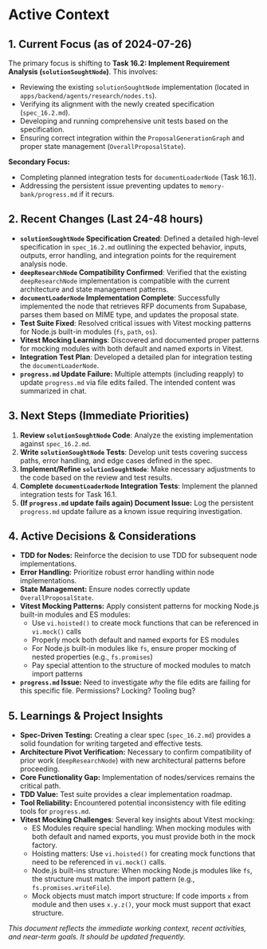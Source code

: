 # Active Context

## 1. Current Focus (as of 2024-07-26)

The primary focus is shifting to **Task 16.2: Implement Requirement Analysis (`solutionSoughtNode`)**. This involves:

- Reviewing the existing `solutionSoughtNode` implementation (located in `apps/backend/agents/research/nodes.ts`).
- Verifying its alignment with the newly created specification (`spec_16.2.md`).
- Developing and running comprehensive unit tests based on the specification.
- Ensuring correct integration within the `ProposalGenerationGraph` and proper state management (`OverallProposalState`).

**Secondary Focus:**

- Completing planned integration tests for `documentLoaderNode` (Task 16.1).
- Addressing the persistent issue preventing updates to `memory-bank/progress.md` if it recurs.

## 2. Recent Changes (Last 24-48 hours)

- **`solutionSoughtNode` Specification Created**: Defined a detailed high-level specification in `spec_16.2.md` outlining the expected behavior, inputs, outputs, error handling, and integration points for the requirement analysis node.
- **`deepResearchNode` Compatibility Confirmed**: Verified that the existing `deepResearchNode` implementation is compatible with the current architecture and state management patterns.
- **`documentLoaderNode` Implementation Complete**: Successfully implemented the node that retrieves RFP documents from Supabase, parses them based on MIME type, and updates the proposal state.
- **Test Suite Fixed**: Resolved critical issues with Vitest mocking patterns for Node.js built-in modules (`fs`, `path`, `os`).
- **Vitest Mocking Learnings**: Discovered and documented proper patterns for mocking modules with both default and named exports in Vitest.
- **Integration Test Plan**: Developed a detailed plan for integration testing the `documentLoaderNode`.
- **`progress.md` Update Failure:** Multiple attempts (including reapply) to update `progress.md` via file edits failed. The intended content was summarized in chat.

## 3. Next Steps (Immediate Priorities)

1.  **Review `solutionSoughtNode` Code**: Analyze the existing implementation against `spec_16.2.md`.
2.  **Write `solutionSoughtNode` Tests**: Develop unit tests covering success paths, error handling, and edge cases defined in the spec.
3.  **Implement/Refine `solutionSoughtNode`**: Make necessary adjustments to the code based on the review and test results.
4.  **Complete `documentLoaderNode` Integration Tests**: Implement the planned integration tests for Task 16.1.
5.  **(If `progress.md` update fails again) Document Issue:** Log the persistent `progress.md` update failure as a known issue requiring investigation.

## 4. Active Decisions & Considerations

- **TDD for Nodes:** Reinforce the decision to use TDD for subsequent node implementations.
- **Error Handling:** Prioritize robust error handling within node implementations.
- **State Management:** Ensure nodes correctly update `OverallProposalState`.
- **Vitest Mocking Patterns:** Apply consistent patterns for mocking Node.js built-in modules and ES modules:
  - Use `vi.hoisted()` to create mock functions that can be referenced in `vi.mock()` calls
  - Properly mock both default and named exports for ES modules
  - For Node.js built-in modules like `fs`, ensure proper mocking of nested properties (e.g., `fs.promises`)
  - Pay special attention to the structure of mocked modules to match import patterns
- **`progress.md` Issue:** Need to investigate _why_ the file edits are failing for this specific file. Permissions? Locking? Tooling bug?

## 5. Learnings & Project Insights

- **Spec-Driven Testing:** Creating a clear spec (`spec_16.2.md`) provides a solid foundation for writing targeted and effective tests.
- **Architecture Pivot Verification:** Necessary to confirm compatibility of prior work (`deepResearchNode`) with new architectural patterns before proceeding.
- **Core Functionality Gap:** Implementation of nodes/services remains the critical path.
- **TDD Value:** Test suite provides a clear implementation roadmap.
- **Tool Reliability:** Encountered potential inconsistency with file editing tools for `progress.md`.
- **Vitest Mocking Challenges**: Several key insights about Vitest mocking:
  - ES Modules require special handling: When mocking modules with both default and named exports, you must provide both in the mock factory.
  - Hoisting matters: Use `vi.hoisted()` for creating mock functions that need to be referenced in `vi.mock()` calls.
  - Node.js built-ins structure: When mocking Node.js modules like `fs`, the structure must match the import pattern (e.g., `fs.promises.writeFile`).
  - Mock objects must match import structure: If code imports `x` from module and then uses `x.y.z()`, your mock must support that exact structure.

_This document reflects the immediate working context, recent activities, and near-term goals. It should be updated frequently._
